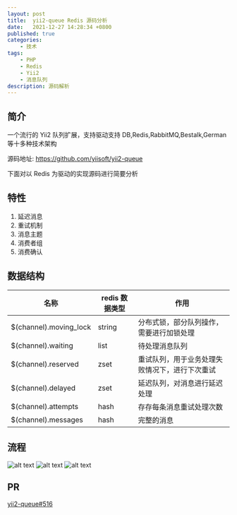 ```yaml
---
layout: post
title:  yii2-queue Redis 源码分析
date:   2021-12-27 14:28:34 +0800
published: true
categories:
    - 技术
tags: 
    - PHP
    - Redis
    - Yii2
    - 消息队列
description: 源码解析
---
```


## 简介

一个流行的 Yii2 队列扩展，支持驱动支持 DB,Redis,RabbitMQ,Bestalk,German等十多种技术架构

源码地址: https://github.com/yiisoft/yii2-queue

下面对以 Redis 为驱动的实现源码进行简要分析

## 特性

1. 延迟消息
2. 重试机制
3. 消息主题
4. 消费者组
5. 消费确认

## 数据结构

| 名称                   | redis 数据类型 | 作用                                           |
| ---------------------- | -------------- | ---------------------------------------------- |
| $(channel).moving_lock | string         | 分布式锁，部分队列操作，需要进行加锁处理       |
| $(channel).waiting     | list           | 待处理消息队列                                 |
| $(channel).reserved    | zset           | 重试队列，用于业务处理失败情况下，进行下次重试 |
| $(channel).delayed     | zset           | 延迟队列，对消息进行延迟处理                   |
| $(channel).attempts    | hash           | 存存每条消息重试处理次数                       |
| $(channel).messages    | hash           | 完整的消息                                     |

## 流程

![alt text](/assets/imgs/2024-07-01-yii2-queue-redis-3.png "主流程")
![alt text](/assets/imgs/2024-07-01-yii2-queue-redis.png "reserve")
![alt text](/assets/imgs/2024-07-01-yii2-queue-redis-2.png "moveExpire")

## PR

[yii2-queue#516](https://github.com/yiisoft/yii2-queue/pull/516/files)

